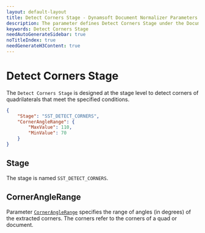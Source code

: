 ```yaml
---
layout: default-layout
title: Detect Corners Stage - Dynamsoft Document Normalizer Parameters
description: The parameter defines Detect Corners Stage under the Document Detection Section.
keywords: Detect Corners Stage
needAutoGenerateSidebar: true
noTitleIndex: true
needGenerateH3Content: true
---
```


# Detect Corners Stage

The `Detect Corners Stage` is designed at the stage level to detect corners of quadrilaterals that meet the specified conditions.

```json
{
    "Stage": "SST_DETECT_CORNERS",
	"CornerAngleRange": {
		"MaxValue": 110,
		"MinValue": 70
	}
}
```

## Stage

The stage is named `SST_DETECT_CORNERS`.

## CornerAngleRange

Parameter [`CornerAngleRange`](./corner-angle-range.md) specifies the range of angles (in degrees) of the extracted corners. The corners refer to the corners of a quad or document.